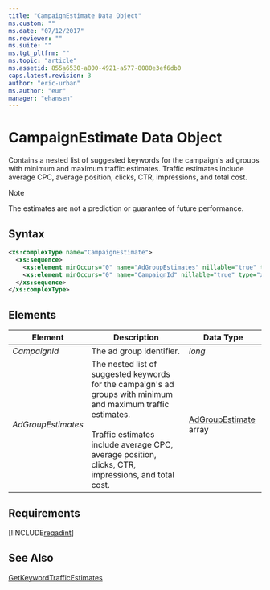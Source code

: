 ```yaml
---
title: "CampaignEstimate Data Object"
ms.custom: ""
ms.date: "07/12/2017"
ms.reviewer: ""
ms.suite: ""
ms.tgt_pltfrm: ""
ms.topic: "article"
ms.assetid: 855a6530-a800-4921-a577-8080e3ef6db0
caps.latest.revision: 3
author: "eric-urban"
ms.author: "eur"
manager: "ehansen"
---
```

# CampaignEstimate Data Object
Contains a nested list of suggested keywords for the campaign's ad groups with minimum and maximum traffic estimates. Traffic estimates include average CPC, average position, clicks, CTR, impressions, and total cost.

> [!NOTE]
> The estimates are not a prediction or guarantee of future performance.

## Syntax

```xml
<xs:complexType name="CampaignEstimate">
  <xs:sequence>
    <xs:element minOccurs="0" name="AdGroupEstimates" nillable="true" type="tns:ArrayOfAdGroupEstimate"/>
    <xs:element minOccurs="0" name="CampaignId" nillable="true" type="xs:long"/>
  </xs:sequence>
</xs:complexType>
```

## <a name="Elements"></a>Elements

|Element|Description|Data Type|
|-----------|---------------|-------------|
|*CampaignId*|The ad group identifier.|*long*|
|*AdGroupEstimates*|The nested list of suggested keywords for the campaign's ad groups with minimum and maximum traffic estimates.<br/><br/>Traffic estimates include average CPC, average position, clicks, CTR, impressions, and total cost.|[AdGroupEstimate](../adinsight-api/adgroupestimate-data-object.md) array|

## Requirements
[!INCLUDE[reqadint](../adinsight-api/includes/reqadint.md)]
## See Also
[GetKeywordTrafficEstimates](../adinsight-api/getkeywordtrafficestimates-service-operation.md)  
